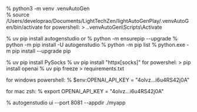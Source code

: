 % python3 -m venv .venvAutoGen    
% source /Users/developrao/Documents/LightTechZen/lightAutoGenPlay/.venvAutoGen/bin/activate 
for powershell: > .\.venvAutoGen\Scripts\Activate

% uv pip install autogenstudio
or
% python -m ensurepip --upgrade
% python -m pip install -U autogenstudio
% python -m pip list
% python.exe -m pip install --upgrade pip

% uv pip install PySocks
% uv pip install "httpx[socks]"
for powershel: > pip install openai
% uv pip freeze > requirements.txt

for windows powershell:
% $env:OPENAI_API_KEY = "4olvz...i6u4RS42j0A"

for mac zsh:
% export OPENAI_API_KEY = "4olvz...i6u4RS42j0A"

% autogenstudio ui --port 8081 --appdir ./myapp
